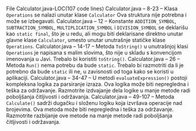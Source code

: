 File Calculator.java-LOC(107 code lines)
Calculator.java – 8-23 – Klasa `Operations` se nalazi unutar klase `Calculator` Ova struktura nije potrebna i može se izbegavati.
Calculator.java – 12 – Konstante `ADDITION_SYMBOL`, `SUBTRACTION_SYMBOL`, `MULTIPLICATION_SYMBOL` i `DIVISION_SYMBOL` se deklarišu kao `static final`, što je u redu, ali mogu biti deklarisane direktno unutar glavne klase `Calculator`, umesto unutar unutrašnje statičke klase `Operations`.
Calculator.java – 14-17 – Metoda `ToString()` u unutrašnjoj klasi `Operations` je napisana s malim slovima, što nije u skladu s konvencijom imenovanja u Javi. Trebalo bi koristiti  `toString()`.
Calculator.java – 26 – Metoda `Run()` nema potrebu da bude `static`. Trebalo bi razmotriti da li je potrebno da bude `static` ili ne, u zavisnosti od toga kako se koristi u aplikaciji.
Calculator.java – 34-47 – U metodi `evaluateExpression()` postoji kompleksna logika za parsiranje izraza. Ova logika može biti nepregledna i teška za održavanje. Razmotrite izdvajanje dela logike u manje metode radi poboljšanja čitljivosti i održavanja.
Calculator.java – 49-107 – Metoda `Calculate()` sadrži dugačku i složenu logiku koja izvršava operacije nad brojevima. Ova metoda može biti nepregledna i teška za održavanje. Razmotrite razbijanje ove metode na manje metode radi poboljšanja čitljivosti i održavanja.

